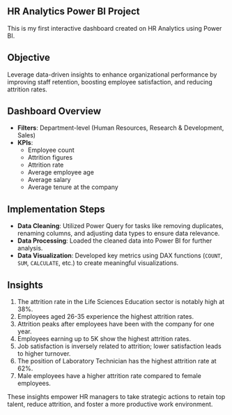## HR Analytics Power BI Project
This is my first interactive dashboard created on HR Analytics using Power BI.

## Objective
Leverage data-driven insights to enhance organizational performance by improving staff retention, boosting employee satisfaction, and reducing attrition rates.

## Dashboard Overview
- **Filters**: Department-level (Human Resources, Research & Development, Sales)
- **KPIs**: 
  - Employee count
  - Attrition figures
  - Attrition rate
  - Average employee age
  - Average salary
  - Average tenure at the company

## Implementation Steps
- **Data Cleaning**: Utilized Power Query for tasks like removing duplicates, renaming columns, and adjusting data types to ensure data relevance.
- **Data Processing**: Loaded the cleaned data into Power BI for further analysis.
- **Data Visualization**: Developed key metrics using DAX functions (`COUNT`, `SUM`, `CALCULATE`, etc.) to create meaningful visualizations.

## Insights
1. The attrition rate in the Life Sciences Education sector is notably high at 38%.
2. Employees aged 26-35 experience the highest attrition rates.
3. Attrition peaks after employees have been with the company for one year.
4. Employees earning up to 5K show the highest attrition rates.
5. Job satisfaction is inversely related to attrition; lower satisfaction leads to higher turnover.
6. The position of Laboratory Technician has the highest attrition rate at 62%.
7. Male employees have a higher attrition rate compared to female employees.

These insights empower HR managers to take strategic actions to retain top talent, reduce attrition, and foster a more productive work environment.
